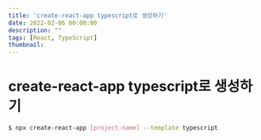 ```yaml
---
title: 'create-react-app typescript로 생성하기'
date: 2022-02-06 00:00:00
description: ""
tags: [React, TypeScript]
thumbnail: 
---   
```


# create-react-app typescript로 생성하기

``` bash
$ npx create-react-app [project-name] --template typescript
```


